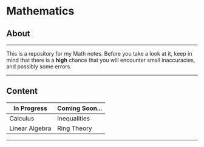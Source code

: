 # Mathematics

## About

---

This is a repository for my Math notes. Before you take a look at it, keep in mind that there is a **high** chance that you will encounter small inaccuracies, and possibly some errors. 

---

## Content

In Progress  | Coming Soon...
------------- | -------------
Calculus  | Inequalities
Linear Algebra  | Ring Theory

---
